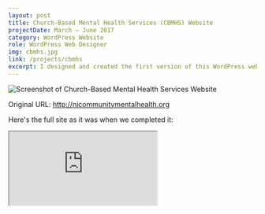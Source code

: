 ```yaml
---
layout: post
title: Church-Based Mental Health Services (CBMHS) Website 
projectDate: March – June 2017
category: WordPress Website
role: WordPress Web Designer
img: cbmhs.jpg
link: /projects/cbmhs
excerpt: I designed and created the first version of this WordPress website with a classmate in my sophomore year of university. This pro-bono project was done under Human Experience Systems LLC for the non-profit Churches Improving Communities (CIC). This marked my transition into real web development.
---
```


<img src="https://lizberberena.com/img/cbmhs.png" alt="Screenshot of Church-Based Mental Health Services Website" class="img-fluid"/>
<p class="caption">Original URL: <a href="http://njcommunitymentalhealth.org" target="_blank">http://njcommunitymentalhealth.org</a></p>

<p>Here's the full site as it was when we completed it:</p>

<iframe class="pdf" src="https://lizberberena.com/img/cbmhs.pdf"></iframe>
